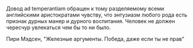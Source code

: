 Довод ad temperantiam обращен к тому разделяемому всеми английскими аристократами чувству, что энтузиазм любого рода есть признак дурных манер и дурного воспитания. Человек не должен чересчур увлекаться чем бы то ни было.

Пири Мэдсен, "Железные аргументы. Победа, даже если ты не прав"